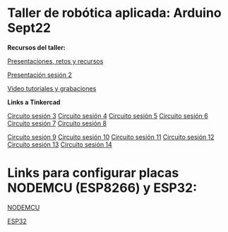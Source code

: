 # Taller de robótica aplicada: Arduino Sept22
 **Recursos del taller:**

 [Presentaciones, retos y recursos](https://drive.google.com/drive/folders/1IJ7ROyyjvaH7dIfpCJi50kQDuDLnOJmX?usp=sharing)
 
 [Presentación sesión 2](https://www.canva.com/design/DAD7pNUmb-g/gui4k_kAUmm3ORPKMxsVkA/view?utm_content=DAD7pNUmb-g&utm_campaign=designshare&utm_medium=link&utm_source=publishsharelink)
 
 [Video tutoriales y grabaciones](https://youtube.com/playlist?list=PLJdqQjsB2gwJfnsmABZ2FMFxm3r8WrSfQ)

**Links a Tinkercad**

[Circuito sesión 3](https://www.tinkercad.com/things/1kxHCxgxYGB)
[Circuito sesión 4](https://www.tinkercad.com/things/70G8QV3UyuJ)
[Circuito sesión 5](https://www.tinkercad.com/things/5jHwHLh841l)
[Circuito sesión 6](https://www.tinkercad.com/things/2hU8rRqEGGi)
[Circuito sesión 7](https://www.tinkercad.com/things/b15AgseUdta)
[Circuito sesión 8](https://www.tinkercad.com/things/dBJo06Oi4cH)

[Circuito sesión 9](https://www.tinkercad.com/things/cnkKKSX3cHk)
[Circuito sesión 10](https://www.tinkercad.com/things/d8VlKoGc8kq)
[Circuito sesión 11](https://www.tinkercad.com/things/cuVFpBJmq6c)
[Circuito sesión 12](https://www.tinkercad.com/things/eCmonwwXx7f)
[Circuito sesión 13](https://www.tinkercad.com/things/2oJAEvPLOuc?sharecode=PTRusmyi1ahPLD6cebZce9mPhNHgcBRlcUtDILAm61g)
[Circuito sesión 14](https://www.tinkercad.com/things/aTzaoT4bAFH)

# Links para configurar placas NODEMCU (ESP8266) y ESP32:
[NODEMCU](http://arduino.esp8266.com/stable/package_esp8266com_index.json)

[ESP32](https://dl.espressif.com/dl/package_esp32_index.json)


